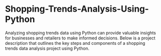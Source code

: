 # Shopping-Trends-Analysis-Using-Python
Analyzing shopping trends data using Python can provide valuable insights for businesses and retailers to make informed decisions. Below is a project description that outlines the key steps and components of a shopping trends data analysis project using Python.
